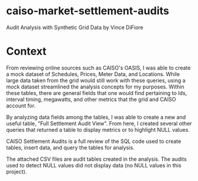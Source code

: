 # caiso-market-settlement-audits
Audit Analysis with Synthetic Grid Data by Vince DiFiore

# Context

From reviewing online sources such as CAISO's OASIS, I was able to create a mock dataset of Schedules, Prices, Meter Data, and Locations. While large data taken from the grid would still work with these queries, using a mock dataset streamlined the analysis concepts for my purposes. Within these tables, there are general fields that one would find pertaining to Ids, interval timing, megawatts, and other metrics that the grid and CAISO account for.

By analyzing data fields among the tables, I was able to create a new and useful table, "Full Settlement Audit View". From here, I created several other queries that returned a table to display metrics or to highlight NULL values. 

CAISO Settlement Audits is a full review of the SQL code used to create tables, insert data, and query the tables for analysis. 

The attached CSV files are audit tables created in the analysis. The audits used to detect NULL values did not display data (no NULL values in this project).


